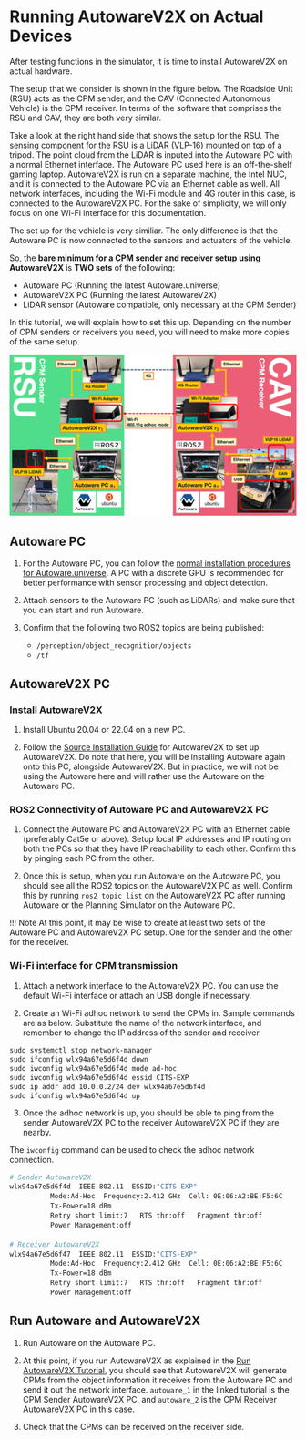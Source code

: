 # Running AutowareV2X on Actual Devices

After testing functions in the simulator, it is time to install AutowareV2X on actual hardware.

The setup that we consider is shown in the figure below. The Roadside Unit (RSU) acts as the CPM sender, and the CAV (Connected Autonomous Vehicle) is the CPM receiver.
In terms of the software that comprises the RSU and CAV, they are both very similar. 

Take a look at the right hand side that shows the setup for the RSU. The sensing component for the RSU is a LiDAR (VLP-16) mounted on top of a tripod. The point cloud from the LiDAR is inputed into the Autoware PC with a normal Ethernet interface. The Autoware PC used here is an off-the-shelf gaming laptop. AutowareV2X is run on a separate machine, the Intel NUC, and it is connected to the Autoware PC via an Ethernet cable as well. All network interfaces, including the Wi-Fi module and 4G router in this case, is connected to the AutowareV2X PC. For the sake of simplicity, we will only focus on one Wi-Fi interface for this documentation. 

The set up for the vehicle is very similiar. The only difference is that the Autoware PC is now connected to the sensors and actuators of the vehicle.

So, the **bare minimum for a CPM sender and receiver setup using AutowareV2X** is **TWO sets** of the following:

- Autoware PC (Running the latest Autoware.universe)
- AutowareV2X PC (Running the latest AutowareV2X)
- LiDAR sensor (Autoware compatible, only necessary at the CPM Sender)

In this tutorial, we will explain how to set this up. Depending on the number of CPM senders or receivers you need, you will need to make more copies of the same setup. 

<img src="../../figs/exp-setup_v2.png" width="800"/>

## Autoware PC

1. For the Autoware PC, you can follow the [normal installation procedures for Autoware.universe](https://autowarefoundation.github.io/autoware-documentation/main/installation/autoware/source-installation/). A PC with a discrete GPU is recommended for better performance with sensor processing and object detection.

2. Attach sensors to the Autoware PC (such as LiDARs) and make sure that you can start and run Autoware.

3. Confirm that the following two ROS2 topics are being published:
    - `/perception/object_recognition/objects`
    - `/tf`

## AutowareV2X PC

### Install AutowareV2X

1. Install Ubuntu 20.04 or 22.04 on a new PC.

2. Follow the [Source Installation Guide](../../installation/source-installation.md) for AutowareV2X to set up AutowareV2X. Do note that here, you will be installing Autoware again onto this PC, alongside AutowareV2X. But in practice, we will not be using the Autoware here and will rather use the Autoware on the Autoware PC.

### ROS2 Connectivity of Autoware PC and AutowareV2X PC

1. Connect the Autoware PC and AutowareV2X PC with an Ethernet cable (preferably Cat5e or above). Setup local IP addresses and IP routing on both the PCs so that they have IP reachability to each other. Confirm this by pinging each PC from the other.

2. Once this is setup, when you run Autoware on the Autoware PC, you should see all the ROS2 topics on the AutowareV2X PC as well. Confirm this by running `ros2 topic list` on the AutowareV2X PC after running Autoware or the Planning Simulator on the Autoware PC.

!!! Note
    At this point, it may be wise to create at least two sets of the Autoware PC and AutowareV2X PC setup. One for the sender and the other for the receiver.
### Wi-Fi interface for CPM transmission

1. Attach a network interface to the AutowareV2X PC. You can use the default Wi-Fi interface or attach an USB dongle if necessary.

2. Create an Wi-Fi adhoc network to send the CPMs in. Sample commands are as below. Substitute the name of the network interface, and remember to change the IP address of the sender and receiver.

```
sudo systemctl stop network-manager
sudo ifconfig wlx94a67e5d6f4d down
sudo iwconfig wlx94a67e5d6f4d mode ad-hoc
sudo iwconfig wlx94a67e5d6f4d essid CITS-EXP
sudo ip addr add 10.0.0.2/24 dev wlx94a67e5d6f4d
sudo ifconfig wlx94a67e5d6f4d up
```

3. Once the adhoc network is up, you should be able to ping from the sender AutowareV2X PC to the receiver AutowareV2X PC if they are nearby.

The `iwconfig` command can be used to check the adhoc network connection.

```bash
# Sender AutowareV2X
wlx94a67e5d6f4d  IEEE 802.11  ESSID:"CITS-EXP"  
          Mode:Ad-Hoc  Frequency:2.412 GHz  Cell: 0E:06:A2:BE:F5:6C   
          Tx-Power=18 dBm   
          Retry short limit:7   RTS thr:off   Fragment thr:off
          Power Management:off
          
# Receiver AutowareV2X
wlx94a67e5d6f47  IEEE 802.11  ESSID:"CITS-EXP"  
          Mode:Ad-Hoc  Frequency:2.412 GHz  Cell: 0E:06:A2:BE:F5:6C   
          Tx-Power=18 dBm   
          Retry short limit:7   RTS thr:off   Fragment thr:off
          Power Management:off
```

## Run Autoware and AutowareV2X

1. Run Autoware on the Autoware PC.

2. At this point, if you run AutowareV2X as explained in the [Run AutowareV2X Tutorial](../planning-simulation/index.md#run-autowarev2x), you should see that AutowareV2X will generate CPMs from the object information it receives from the Autoware PC and send it out the network interface. `autoware_1` in the linked tutorial is the CPM Sender AutowareV2X PC, and `autoware_2` is the CPM Receiver AutowareV2X PC in this case.

3. Check that the CPMs can be received on the receiver side.